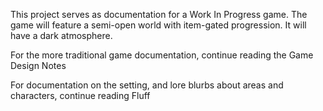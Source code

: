 This project serves as documentation for a Work In Progress game.
The game will feature a semi-open world with item-gated progression.
It will have a dark atmosphere.

For the more traditional game documentation, continue reading the Game Design Notes

For documentation on the setting, and lore blurbs about areas and characters, continue reading Fluff